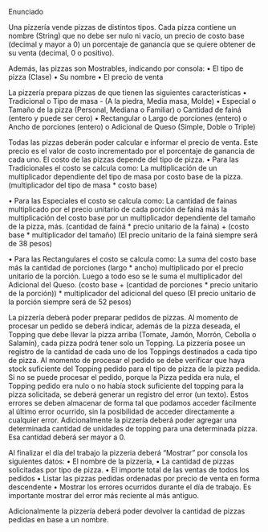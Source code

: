 Enunciado 

Una pizzería vende pizzas de distintos tipos. Cada pizza contiene un nombre (String) que no debe ser nulo ni vacío, un precio de costo base (decimal y mayor a 0) un porcentaje de ganancia que se quiere obtener de su venta (decimal, 0 o positivo). 

Además, las pizzas son Mostrables, indicando por consola: • El tipo de pizza (Clase)
• Su nombre 
• El precio de venta

La pizzería prepara pizzas de que tienen las siguientes características 
• Tradicional o Tipo de masa - (A la piedra, Media masa, Molde)
• Especial o Tamaño de la pizza (Personal, Mediana o Familiar) o Cantidad de fainá (entero y puede ser cero)
• Rectangular o Largo de porciones (entero) o Ancho de porciones (entero) o Adicional de Queso (Simple, Doble o Triple)

Todas las pizzas deberán poder calcular e informar el precio de venta. Este precio es el valor de costo incrementado por el porcentaje de ganancia de cada uno. El costo de las pizzas depende del tipo de pizza. 
• Para las Tradicionales el costo se calcula como: La multiplicación de un multiplicador dependiente del tipo de masa por costo base de la pizza. (multiplicador del tipo de masa * costo base)

• Para las Especiales el costo se calcula como: La cantidad de fainas multiplicado por el precio unitario de cada porción de fainá más la multiplicación del costo base por un multiplicador dependiente del tamaño de la pizza, más. (cantidad de fainá * precio unitario de la faina) + (costo base * multiplicador del tamaño) (El precio unitario de la fainá siempre será de 38 pesos)

• Para las Rectangulares el costo se calcula como: La suma del costo base más la cantidad de porciones (largo * ancho) multiplicado por el precio unitario de la porción. Luego a todo eso se le suma el multiplicador del Adicional del Queso. (costo base + (cantidad de porciones * precio unitario de la porción)) * multiplicador del adicional del queso (El precio unitario de la porción siempre será de 52 pesos)

La pizzería deberá poder preparar pedidos de pizzas. Al momento de procesar un pedido se deberá indicar, además de la pizza deseada, el Topping que debe llevar la pizza arriba (Tomate, Jamón, Morrón, Cebolla o Salamín), cada pizza podrá tener solo un Topping. La pizzería posee un registro de la cantidad de cada uno de los Toppings destinados a cada tipo de pizza. Al momento de procesar el pedido se debe verificar que haya stock suficiente del Topping pedido para el tipo de pizza de la pizza pedida. Si no se puede procesar el pedido, porque la Pizza pedida era nula, el Topping pedido era nulo o no había stock suficiente del topping para la pizza solicitada, se deberá generar un registro del error (un texto). Estos errores se deben almacenar de forma tal que podamos acceder fácilmente al último error ocurrido, sin la posibilidad de acceder directamente a cualquier error. Adicionalmente la pizzería deberá poder agregar una determinada cantidad de unidades de topping para una determinada pizza. Esa cantidad deberá ser mayor a 0.

Al finalizar el día del trabajo la pizzeria deberá “Mostrar” por consola los siguientes datos:
• El nombre de la pizzería, 
• La cantidad de pizzas solicitadas por tipo de pizza.
• El importe total de las ventas de todos los pedidos 
• Listar las pizzas pedidas ordenadas por precio de venta en forma descendente 
• Mostrar los errores ocurridos durante el día de trabajo. Es importante mostrar del error más reciente al más antiguo.

Adicionalmente la pizzería deberá poder devolver la cantidad de pizzas pedidas en base a un nombre.
